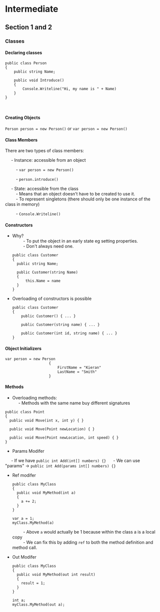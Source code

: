# Intermediate

## Section 1 and 2

### Classes

#### Declaring classes

```
public class Person
{
    public string Name;

    public void Introduce()
    {
        Console.Writeline("Hi, my name is " + Name)
    }
}
```

<br>

#### Creating Objects

`Person person = new Person()` or `var person = new Person()`

#### Class Members

There are two types of class members:
<br>

&nbsp;&nbsp;&nbsp;&nbsp; - Instance: accessible from an object
<br>

&nbsp;&nbsp;&nbsp;&nbsp;&nbsp;&nbsp;&nbsp;&nbsp; - `var person = new Person()`
<br>

&nbsp;&nbsp;&nbsp;&nbsp;&nbsp;&nbsp;&nbsp;&nbsp; - `person.introduce()`
<br>

&nbsp;&nbsp;&nbsp;&nbsp; - State: accessible from the class
<br>
&nbsp;&nbsp;&nbsp;&nbsp;&nbsp;&nbsp;&nbsp;&nbsp; - Means that an object doesn't have to be created to use it.
<br>
&nbsp;&nbsp;&nbsp;&nbsp;&nbsp;&nbsp;&nbsp;&nbsp; - To represent singletons (there should only be one instance of the class in memory)
<br>

&nbsp;&nbsp;&nbsp;&nbsp;&nbsp;&nbsp;&nbsp;&nbsp; - `Console.Writeline()`

#### Constructors

- Why?
  &nbsp;&nbsp;&nbsp;&nbsp;
  <br>
  &nbsp;&nbsp;&nbsp;&nbsp;&nbsp;&nbsp;&nbsp;&nbsp; - To put the object in an early state eg setting properties.
  <br>
  &nbsp;&nbsp;&nbsp;&nbsp;&nbsp;&nbsp;&nbsp;&nbsp; - Don't always need one.

  ```
  public class Customer
  {
    public string Name;

    public Customer(string Name)
    {
        this.Name = name
    }
  }
  ```

- Overloading of constructors is possible

  ```
  public class Customer
  {
      public Customer() { ... }

      public Customer(string name) { ... }

      public Customer(int id, string name) { ... }
  }
  ```

#### Object Initializers

```
var person = new Person
                    {
                        FirstName = "Kieran"
                        LastName = "Smith"
                    }
```

#### Methods

- Overloading methods:
  <br>
  &nbsp;&nbsp;&nbsp;&nbsp; - Methods with the same name buy different signatures
  <br>

```
public class Point
{
  public void Move(int x, int y) { }

  public void Move(Point newLocation) { }

  public void Move(Point newLocation, int speed) { }
}
```

- Params Modifer
  <br>

&nbsp;&nbsp;&nbsp;&nbsp; - If we have `public int Add(int[] numbers) {}`
&nbsp;&nbsp;&nbsp;&nbsp; - We can use "params" -> `public int Add(params int[] numbers) {}`

- Ref modifer
  <br>

  ```
  public class MyClass
  {
    public void MyMethod(int a)
    {
      a += 2;
    }
  }

  var a = 1;
  myClass.MyMethod(a)
  ```

  &nbsp;&nbsp;&nbsp;&nbsp;&nbsp;&nbsp;&nbsp;&nbsp; - Above `a` would actually be 1 because within the class a is a local copy
  <br>
  &nbsp;&nbsp;&nbsp;&nbsp;&nbsp;&nbsp;&nbsp;&nbsp; - We can fix this by adding `ref` to both the method definition and method call.

- Out Modifer
  <br>

  ```
  public class MyClass
  {
    public void MyMethod(out int result)
    {
      result = 1;
    }
  }

  int a;
  myClass.MyMethod(out a);
  ```
